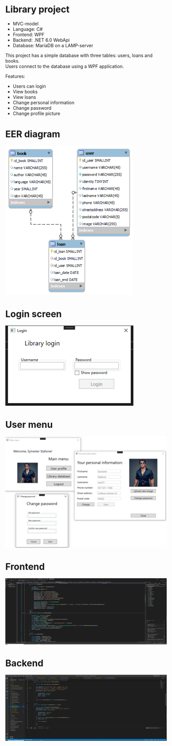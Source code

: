 # Library project

- MVC-model
- Language: C#
- Frontend: WPF
- Backend: .NET 6.0 WebApi
- Database: MariaDB on a LAMP-server

This project has a simple database with three tables: users, loans and books.<br>Users connect to the database using a WPF application.

Features:
- Users can login
- View books
- View loans
- Change personal information
- Change password
- Change profile picture

# EER diagram
<img src=Images/library_project.png>

# Login screen
<img src=Images/UI_03.png>

# User menu
<img src=Images/UI_01.png>

# Frontend
<img src=Images/Frontend.png>

# Backend
<img src=Images/Backend.png>

